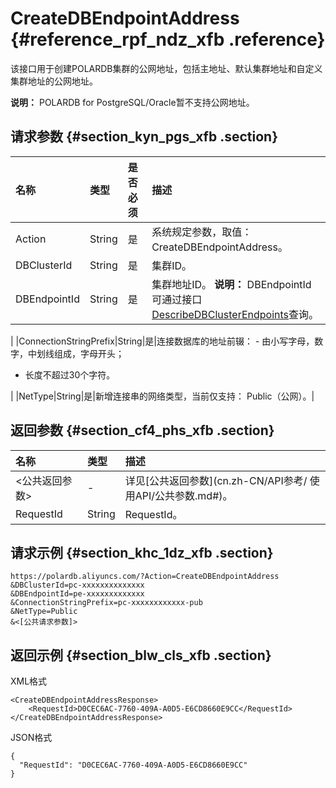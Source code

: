 # CreateDBEndpointAddress {#reference_rpf_ndz_xfb .reference}

该接口用于创建POLARDB集群的公网地址，包括主地址、默认集群地址和自定义集群地址的公网地址。

**说明：** POLARDB for PostgreSQL/Oracle暂不支持公网地址。

## 请求参数 {#section_kyn_pgs_xfb .section}

|名称|类型|是否必须|描述|
|:-|:-|:---|:-|
|Action|String|是|系统规定参数，取值：CreateDBEndpointAddress。|
|DBClusterId|String|是|集群ID。|
|DBEndpointId|String|是|集群地址ID。 **说明：** DBEndpointId可通过接口[DescribeDBClusterEndpoints](cn.zh-CN/API参考/访问地址/DescribeDBClusterEndpoints.md#)查询。

 |
|ConnectionStringPrefix|String|是|连接数据库的地址前辍： -   由小写字母，数字，中划线组成，字母开头；
-   长度不超过30个字符。

 |
|NetType|String|是|新增连接串的网络类型，当前仅支持： Public（公网）。|

## 返回参数 {#section_cf4_phs_xfb .section}

|名称|类型|描述|
|:-|:-|:-|
|<公共返回参数\>|-|详见[公共返回参数](cn.zh-CN/API参考/ 使用API/公共参数.md#)。|
|RequestId|String|RequestId。|

## 请求示例 {#section_khc_1dz_xfb .section}

``` {#codeblock_d4t_96h_duh}
https://polardb.aliyuncs.com/?Action=CreateDBEndpointAddress
&DBClusterId=pc-xxxxxxxxxxxxxx
&DBEndpointId=pe-xxxxxxxxxxxxx
&ConnectionStringPrefix=pc-xxxxxxxxxxxx-pub
&NetType=Public
&<[公共请求参数]>
```

## 返回示例 {#section_blw_cls_xfb .section}

XML格式

``` {#codeblock_t0b_k5q_73i}
<CreateDBEndpointAddressResponse>  
    <RequestId>D0CEC6AC-7760-409A-A0D5-E6CD8660E9CC</RequestId>
</CreateDBEndpointAddressResponse>
```

JSON格式

``` {#codeblock_3qe_kdp_o0v}
{
  "RequestId": "D0CEC6AC-7760-409A-A0D5-E6CD8660E9CC"
}
```

